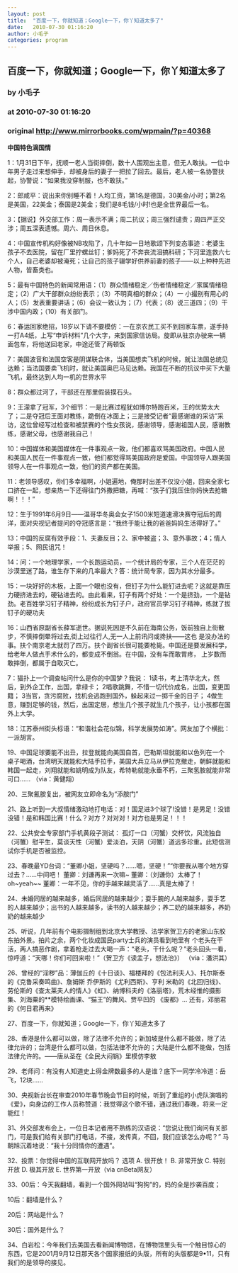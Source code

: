 ```yaml
---
layout: post
title:  "百度一下，你就知道；Google一下，你丫知道太多了"
date:   2010-07-30 01:16:20
author: 小毛子
categories: program
---
```


## 百度一下，你就知道；Google一下，你丫知道太多了
### by 小毛子
### at 2010-07-30 01:16:20
### original <http://www.mirrorbooks.com/wpmain/?p=40368>

<p><strong>中国特色滴国情</strong></p>
<p>1：1月31日下午，抚顺一老人当街摔倒，数十人围观出主意，但无人敢扶。一位中年男子走过来想伸手，却被身后的妻子一把拉了回去。最后，老人被一名协警扶起，协警说：“如果我没穿制服，也不敢扶。”</p>
<p>2：郎咸平：说出来你别睡不着！人均工资，第1名是德国，30美金/小时；第2名是美国，22美金；泰国是2美金；我们是8毛钱/小时!也是全世界最后一名。</p>
<p>3：【据说】外交部工作：周一表示不满；周二抗议；周三强烈谴责；周四严正交涉；周五深表遗憾。周六、周日休息。</p>
<p>4：中国宣传机构好像被NB攻陷了，几十年如一日地歌颂下列变态事迹：老婆生孩子不去医院，留在厂里拧螺丝钉；爹妈死了不奔丧流泪搞科研；下河里连救六七个人，自己老婆却被淹死；让自己的孩子辍学好供养前妻的孩子——以上种种先进人物，皆畜类也。</p>
<p>5：最有中国特色的新闻常用语：（1）群众情绪稳定／伤者情绪稳定／家属情绪稳定；（2）广大干部群众纷纷表示；（3）不明真相的群众；（4）一  小撮别有用心的人；（5）发表重要讲话；（6）会议一致认为；（7）代表；（8）说三道四；（9）干涉中国内政；（10）有关部门。</p>
<p>6：春运回家绝招，18岁以下请不要模仿：一在京农民工买不到回家车票，遂手持一打A4纸，上写“申诉材料”几个大字，来到国家信访局。旋即从驻京办驶来一辆面包车，将他送回老家，中途还管了两顿饭</p>
<p>7：美国波音和法国空客是阴谋联合体，当美国想卖飞机的时候，就让法国总统见达赖；当法国要卖飞机时，就让美国奥巴马见达赖。我国在不断的抗议中买下大量飞机，最终达到人均一机的世界水平</p>
<p>8：群众都过河了，干部还在那里假装摸石头。</p>
<p>9：王濛拿了冠军，3个细节：一是比赛过程犹如博尔特跑百米，王的优势太大了；二是夺冠后王面对教练，跪倒在冰面上；三是接受记者“最感谢谁的采访”采访，这位曾经写过检查和被禁赛的个性女孩说，感谢领导，感谢祖国人民，感谢教练，感谢父母，也感谢我自己！</p>
<p>10：中国媒体和美国媒体在一件事观点一致，他们都喜欢骂美国政府。中国人民和美国人民在一件事观点一致，他们都觉得骂美国政府是爱国。中国领导人跟美国领导人在一件事观点一致，他们的资产都在美国。</p>
<p>11：老领导感叹，你们多幸福啊，小姐遍地，俺那时出差不仅没小姐，回来全家七口挤在一起，想亲热一下还得往门外撒把糖，再喊：“孩子们我压住你妈快去抢糖啊！！！”</p>
<p>12：生于1991年6月9日——温哥华冬奥会女子1500米短道速滑决赛夺冠后的周洋，面对央视记者提问的夺冠感言是：“我终于能让我的爸爸妈妈生活得好了。”</p>
<p>13：中国的反腐有效手段：1、夫妻反目；2、家中被盗；3、意外事故；4；情人举报；5、网民诅咒！</p>
<p>14：问：一个地理学家，一个长跑运动员，一个统计局的专家，三个人在茫茫的沙漠里迷了路，谁生存下来的几率最大？答：统计局专家，因为其水分最多。</p>
<p>15：一块好好的木板，上面一个眼也没有，但钉子为什么能钉进去呢？这就是靠压力硬挤进去的，硬钻进去的。由此看来，钉子有两个好处：一个是挤劲，一个是钻劲。老百姓学习钉子精神，纷纷成长为钉子户，政府官员学习钉子精神，练就了拔钉子的硬功夫</p>
<p>16：山西省原副省长薛军逝世。据说死因是不久前在海南公务，饭前独自上街散步，不慎摔倒晕将过去,街上过往行人,无一人上前讯问或搀扶——这也  是没办法的事。扶个南京老太就罚了四万。扶个副省长很可能要枪毙。中国还是要发展科学，给老年人做点手术什么的，都变成不倒翁。在中国，没有车而敢胃疼，  上岁数而敢摔倒，都属于自取灭亡。</p>
<p>7：猫扑上一个调查帖问什么是你的中国梦？我说： 1读书，考上清华北大，然后，到外企工作，出国，拿绿卡；  2唱歌跳舞，不惜一切代价成名，出国，变更国籍； 3当官，贪污腐败，找机会逃跑到国外，躲起来过一掷千金的日子；  4做生意，赚到足够的钱，然后，出国定居，想生几个孩子就生几个孩子，让小孩都在国外上大学。</p>
<p>18：江苏泰州街头标语：“和谐社会花似锦，科学发展势如涛”。网友加了个横批：一派胡言。</p>
<p>19、中国足球要能不出丑，拉登就能向美国自首，巴勒斯坦就能和以色列在一个桌子喝酒，台湾明天就能和大陆手拉手，美国大兵立马从伊拉克撤走，朝鲜就能和韩国一起走，刘翔就能和姚明成为队友，希特勒就能永垂不朽，三聚氢胺就能非常可口…… （via：黄健翔）</p>
<p>20、三聚氰胺复出，被网友立即命名为“添胺门”</p>
<p>21、路上听到一大叔情绪激动地打电话：对！国足进3个球了!没错！是男足！没错没错！是和韩国比赛！什么？对方？对对对！对方也是男足！！！</p>
<p>22、公共安全专家部门手机黄段子测试： 孤灯一口（河蟹）交杯饮，风流独自（河蟹）慰平生，莫谈天性（河蟹）爱淡泊，天阴（河蟹）道远多珍重。此短信测试你手机是否被监控。</p>
<p>23、春晚最YD台词：“董卿小姐，坚硬吗？……嗯，坚硬！”“你要我从哪个地方穿过去？……中间吧！ 董卿：刘谦再来一次嘛~ 董卿：（刘谦你）太棒了！oh~yeah~~ 董卿：一年不见，你的手越来越灵活了……真是太棒了！</p>
<p>24、未婚同居的越来越多，婚后同居的越来越少；耍手腕的人越来越多，耍手艺的人越来越少；出书的人越来越多，读书的人越来越少；养二奶的越来越多，养奶奶的越来越少</p>
<p>25、听说，几年前有个电影摄制组到北京大学教授、法学家贺卫方的老家山东胶东拍外景。拍片之余，两个化妆成国民party士兵的演员看到地里有  个老头在干活，两人搞恶作剧，拿着枪走过去大喝一声：“老头，干什么呢？”老头回头一看，惊呼道：“天哪！你们可回来啦！”（贺卫方《读孟子，想法治》）  （via：潘洪其）</p>
<p>26、曾经的“淫秽”品：薄伽丘的《十日谈》、福楼拜的《包法利夫人》、托尔斯泰的《克鲁采奏鸣曲》、詹姆斯 乔伊斯的《尤利西斯》、亨利  米勒的《北回归线》、劳伦斯的《查太莱夫人的情人》《虹》、纳博科夫的《洛丽塔》，荒木经惟的摄影集、刘海粟的**模特绘画课、“猫王”的舞风、贾平凹的  《废都》… 还有，邓丽君的《何日君再来》</p>
<p>27、百度一下，你就知道；Google一下，你丫知道太多了</p>
<p>28、香港是什么都可以做，除了法律不允许的；新加坡是什么都不能做，除了法律允许的；台湾是什么都可以做，包括法律不允许的；大陆是什么都不能做，包括法律允许的。——唐从圣在《全民大闷锅》里模仿李敖</p>
<p>29、老师问：有没有人知道史上得金牌数最多的人是谁？底下一同学冷冷道：岳飞，12块……</p>
<p>30、央视新台长在审查2010年春节晚会节目的时候，听到了重组的小虎队演唱的《爱》，向身边的工作人员称赞道：我觉得这个歌不错，通过我们春晚，将来一定能红！</p>
<p>31、外交部发布会上，一位日本记者用不熟练的汉语说：“您说让我们询问有关部门，可是我们给有关部门打电话，不接，发传真，不回，我们应该怎么办呢？” 马朝旭沉着地说：“我十分同情你的遭遇”。</p>
<p>32、投票：你觉得中国的互联网开放吗？ 选项 A. 很开放！ B. 非常开放 C. 特别开放 D. 极其开放 E. 世界第一开放（via cnBeta网友）</p>
<p>33、00后：今天我翻墙，看到一个国外网站叫“狗狗”的，妈的全是抄袭百度；</p>
<p>10后：翻墙是什么？</p>
<p>20后：网站是什么？</p>
<p>30后：国外是什么？</p>
<p>34、白岩松：今年我们去美国去看新闻博物馆，在博物馆里头有一个触目惊心的东西，它是2001月9月12日那天各个国家报纸的头版，所有的头版都是9•11，只有我们的是领导的接见。</p>